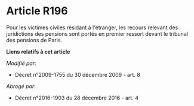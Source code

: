 # Article R196

Pour les victimes civiles résidant à l'étranger, les recours relevant des juridictions des pensions sont portés en premier
ressort devant le tribunal des pensions de Paris.

**Liens relatifs à cet article**

_Modifié par_:

  - Décret n°2009-1755 du 30 décembre 2009 - art. 8

_Abrogé par_:

  - Décret n°2016-1903 du 28 décembre 2016 - art. 4

